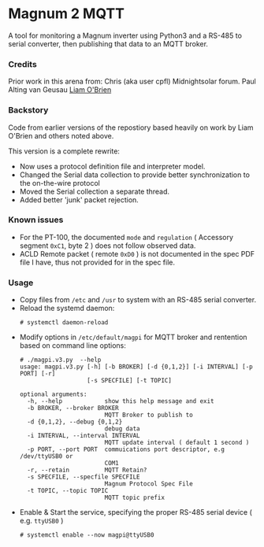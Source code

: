 # Magnum 2 MQTT
A tool for monitoring a Magnum inverter using Python3 and a RS-485 to serial converter, then publishing that data to an MQTT broker.

### Credits
Prior work in this arena from:
  Chris (aka user cpfl) Midnightsolar forum.
  Paul Alting van Geusau
  [Liam O'Brien](https://github.com/finderman2/MagnasineMagPy)

### Backstory
Code from earlier versions of the repostiory based heavily on work by Liam O'Brien and others noted above.

This version is a complete rewrite:
* Now uses a protocol definition file and interpreter model.
* Changed the Serial data collection to provide better synchronization to the on-the-wire protocol
* Moved the Serial collection a separate thread.
* Added better 'junk' packet rejection.

### Known issues
* For the PT-100, the documented `mode` and `regulation` ( Accessory segment `0xC1`, byte 2 ) does not follow observed data.
* ACLD Remote packet ( remote `0xD0` ) is not documented in the spec PDF file I have, thus not provided for in the spec file.

### Usage
* Copy files from `/etc` and `/usr` to system with an RS-485 serial converter.
* Reload the systemd daemon:
  ~~~
  # systemctl daemon-reload
  ~~~
* Modify options in `/etc/default/magpi` for MQTT broker and rentention based on command line options:
  ~~~
  # ./magpi.v3.py  --help
  usage: magpi.v3.py [-h] [-b BROKER] [-d {0,1,2}] [-i INTERVAL] [-p PORT] [-r]
                     [-s SPECFILE] [-t TOPIC]
  
  optional arguments:
    -h, --help            show this help message and exit
    -b BROKER, --broker BROKER
                          MQTT Broker to publish to
    -d {0,1,2}, --debug {0,1,2}
                          debug data
    -i INTERVAL, --interval INTERVAL
                          MQTT update interval ( default 1 second )
    -p PORT, --port PORT  commuications port descriptor, e.g /dev/ttyUSB0 or
                          COM1
    -r, --retain          MQTT Retain?
    -s SPECFILE, --specfile SPECFILE
                          Magnum Protocol Spec File
    -t TOPIC, --topic TOPIC
                          MQTT topic prefix
  ~~~
* Enable & Start the service, specifying the proper RS-485 serial device ( e.g. `ttyUSB0` )
  ~~~
  # systemctl enable --now magpi@ttyUSB0
  ~~~
